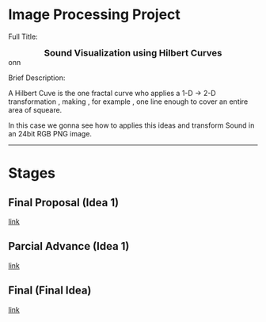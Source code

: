 # Image Processing Project

Full Title:

<center>
<span style="font-size:large; font-weight:bold">
  Sound Visualization using Hilbert Curves
</span>
</center>onn

Brief Description:

A Hilbert Cuve is the one fractal curve who applies a 1-D -> 2-D transformation , making , for example , one line enough to cover an entire area of squeare.

In this case we gonna see how to applies this ideas and transform Sound in an 24bit RGB PNG image.

* * *

# Stages

## Final Proposal (Idea 1)
[link](./FINAL_PROPOS.MD)

## Parcial Advance (Idea 1)
[link](./PARCIAL.MD)

## Final (Final Idea)
[link](./FINAL.MD)
